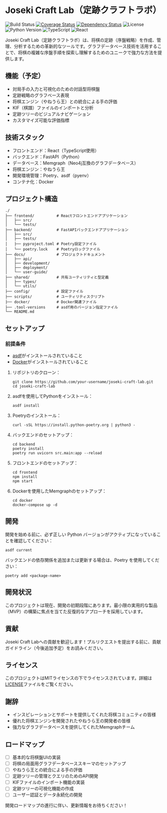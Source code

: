 # Joseki Craft Lab（定跡クラフトラボ）
![Build Status](https://github.com/rainline00/joseki-craft-lab/actions/workflows/ワークフロー名.yml/badge.svg)
[![Coverage Status](https://coveralls.io/repos/github/rainline00/joseki-craft-lab/badge.svg?branch=main)](https://coveralls.io/github/rainline00/joseki-craft-lab?branch=main)
[![Dependency Status](https://david-dm.org/rainline00/joseki-craft-lab.svg)](https://david-dm.org/rainline00/joseki-craft-lab)
![License](https://img.shields.io/github/license/rainline00/joseki-craft-lab)
![Python Version](https://img.shields.io/badge/python-3.12+-blue.svg)
![TypeScript](https://badgen.net/badge/TypeScript/4.9.5/blue)
![React](https://img.shields.io/badge/react-18.3.1-blue)

Joseki Craft Lab（定跡クラフトラボ）は、将棋の定跡（序盤戦略）を作成、管理、分析するための革新的なツールです。グラフデータベース技術を活用することで、将棋の複雑な序盤手順を探索し理解するためのユニークで強力な方法を提供します。

## 機能（予定）

- 対局手の入力と可視化のための対話型将棋盤
- 定跡戦略のグラフベース表現
- 将棋エンジン（やねうら王）との統合による手の評価
- KIF（棋譜）ファイルのインポートと分析
- 定跡ツリーのビジュアルナビゲーション
- カスタマイズ可能な評価指標

## 技術スタック

- フロントエンド：React（TypeScript使用）
- バックエンド：FastAPI（Python）
- データベース：Memgraph（Neo4j互換のグラフデータベース）
- 将棋エンジン：やねうら王
- 開発環境管理：Poetry、asdf（pyenv）
- コンテナ化：Docker

## プロジェクト構造

```
./
├── frontend/          # Reactフロントエンドアプリケーション
│   ├── src/
│   └── tests/
├── backend/           # FastAPIバックエンドアプリケーション
│   ├── src/
│   ├── tests/
│   ├── pyproject.toml # Poetry設定ファイル
│   └── poetry.lock    # Poetryロックファイル
├── docs/              # プロジェクトドキュメント
│   ├── api/
│   ├── development/
│   ├── deployment/
│   └── user-guide/
├── shared/            # 共有ユーティリティと型定義
│   ├── types/
│   └── utils/
├── config/            # 設定ファイル
├── scripts/           # ユーティリティスクリプト
├── docker/            # Docker関連ファイル
├── .tool-versions     # asdf用のバージョン指定ファイル
└── README.md
```

## セットアップ

### 前提条件

- [asdf](https://asdf-vm.com/)がインストールされていること
- [Docker](https://www.docker.com/)がインストールされていること

1. リポジトリのクローン：
   ```
   git clone https://github.com/your-username/joseki-craft-lab.git
   cd joseki-craft-lab
   ```

2. asdfを使用してPythonをインストール：
   ```
   asdf install
   ```

3. Poetryのインストール：
   ```
   curl -sSL https://install.python-poetry.org | python3 -
   ```

4. バックエンドのセットアップ：
   ```
   cd backend
   poetry install
   poetry run uvicorn src.main:app --reload
   ```

5. フロントエンドのセットアップ：
   ```
   cd frontend
   npm install
   npm start
   ```

6. Dockerを使用したMemgraphのセットアップ：
   ```
   cd docker
   docker-compose up -d
   ```

## 開発

開発を始める前に、必ず正しい Python バージョンがアクティブになっていることを確認してください：

```
asdf current
```

バックエンドの依存関係を追加または更新する場合は、Poetry を使用してください：

```
poetry add <package-name>
```

## 開発状況

このプロジェクトは現在、開発の初期段階にあります。最小限の実用的な製品（MVP）の構築に焦点を当てた反復的なアプローチを採用しています。

## 貢献

Joseki Craft Labへの貢献を歓迎します！プルリクエストを提出する前に、貢献ガイドライン（今後追加予定）をお読みください。

## ライセンス

このプロジェクトはMITライセンスの下でライセンスされています。詳細は[LICENSE](LICENSE)ファイルをご覧ください。

## 謝辞

- インスピレーションとサポートを提供してくれた将棋コミュニティの皆様
- 優れた将棋エンジンを開発されたやねうら王の開発者の皆様
- 強力なグラフデータベースを提供してくれたMemgraphチーム

## ロードマップ

- [ ] 基本的な将棋盤UIの実装
- [ ] 将棋の局面用グラフデータベーススキーマのセットアップ
- [ ] やねうら王との統合による手の評価
- [ ] 定跡ツリーの管理とクエリのためのAPI開発
- [ ] KIFファイルのインポート機能の実装
- [ ] 定跡ツリーの可視化機能の作成
- [ ] ユーザー認証とデータ永続化の開発

開発ロードマップの進行に伴い、更新情報をお待ちください！